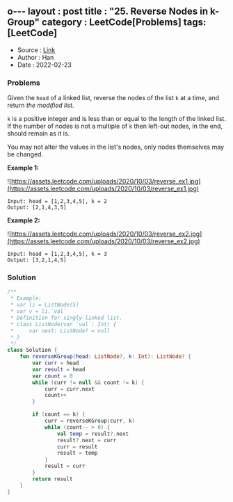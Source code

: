 o---
layout : post
title : "25. Reverse Nodes in k-Group"
category : LeetCode[Problems]
tags: [LeetCode]
---

* Source : [Link](https://leetcode.com/problems/reverse-nodes-in-k-group/)
* Author : Han
* Date   : 2022-02-23

### Problems
Given the `head` of a linked list, reverse the nodes of the list `k` at a time, and return *the modified list*.

`k` is a positive integer and is less than or equal to the length of the linked list. If the number of nodes is not a multiple of `k` then left-out nodes, in the end, should remain as it is.

You may not alter the values in the list's nodes, only nodes themselves may be changed.

**Example 1:**

![https://assets.leetcode.com/uploads/2020/10/03/reverse_ex1.jpg](https://assets.leetcode.com/uploads/2020/10/03/reverse_ex1.jpg)

```
Input: head = [1,2,3,4,5], k = 2
Output: [2,1,4,3,5]

```

**Example 2:**

![https://assets.leetcode.com/uploads/2020/10/03/reverse_ex2.jpg](https://assets.leetcode.com/uploads/2020/10/03/reverse_ex2.jpg)

```
Input: head = [1,2,3,4,5], k = 3
Output: [3,2,1,4,5]

```

### Solution

```kotlin
/**
 * Example:
 * var li = ListNode(5)
 * var v = li.`val`
 * Definition for singly-linked list.
 * class ListNode(var `val`: Int) {
 *     var next: ListNode? = null
 * }
 */
class Solution {
    fun reverseKGroup(head: ListNode?, k: Int): ListNode? {
        var curr = head
        var result = head
        var count = 0
        while (curr != null && count != k) {
            curr = curr.next
            count++
        }

        if (count == k) {
            curr = reverseKGroup(curr, k)
            while (count-- > 0) {
                val temp = result?.next
                result?.next = curr
                curr = result
                result = temp
            }
            result = curr
        }
        return result
    }
}
```
